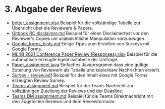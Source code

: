 # 3. Abgabe der Reviews #

- [better_assignment.xlsx](<better_assignment.xlsx>) Beispiel für die vollständige Tabelle zur Übersicht über die Reviewers & Papers.
- [Gitbook RC disclaimer.md](<Gitbook RC disclaimer.md>) Beispiel für einen Disclaimertext vor den Reviewer's Copies um unabsichtliche Manipulation vorzubeugen.
- [Google_forms_hints.md](<Google_forms_hints.md>) Einige Tipps zum Erstellen von Surveys mit Google Forms.
- [ML4B 2021 Conference Paper Review (Responses).xlsx](<ML4B 2021 Conference Paper Review (Responses).xlsx>) Beispiel für die automatisch erzeugte Egebnisstabelle der Umfrage.
- [Paper_assignment.java](<Paper_assignment.java>) Einfaches Javaprogramm dass eine gültige Zuteilung von Reviewern als Tabelle und kopierbare Nachrichten erstellt.
- [Survey - review.pdf](<Survey - review.pdf>) Beispiel für den Inhalt eines mit Google Forms erzeugten Review Survey.
- [Teams assignment.md](<Teams assignment.md>)  Beispiel für die Teams Nachricht zur vollständigen Zuteilung der Reviews und der Deadline.
- [Teams DM assignment.md](<Teams DM assignment.md>)  Beispiel für die Teams Direktnachricht mit den Zugeteilten Reviews und dem Reviewformular.